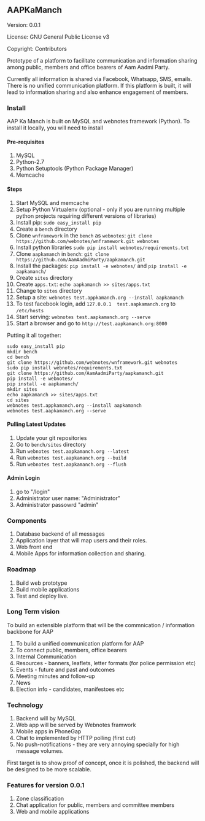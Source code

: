 ## AAPKaManch

Version: 0.0.1

License: GNU General Public License v3

Copyright: Contributors

Prototype of a platform to facilitate communication and information sharing among public, members and office bearers of Aam Aadmi Party.

Currently all information is shared via Facebook, Whatsapp, SMS, emails. There is no unified communication platform. If this platform is built, it will lead to information sharing and also enhance engagement of members.


### Install

AAP Ka Manch is built on MySQL and webnotes framework (Python). To install it locally, you will need to install

#### Pre-requisites

1. MySQL
1. Python-2.7
1. Python Setuptools (Python Package Manager)
1. Memcache

#### Steps

1. Start MySQL and memcache
1. Setup Python Virtualenv (optional - only if you are running multiple python projects requiring different versions of libraries)
1. Install pip: `sudo easy_install pip`
1. Create a `bench` directory
1. Clone `wnframework` in the `bench` as `webnotes`: `git clone https://github.com/webnotes/wnframework.git webnotes`
1. Install python libraries `sudo pip install webnotes/requirements.txt`
1. Clone `aapkamanch` in `bench`: `git clone https://github.com/AamAadmiParty/aapkamanch.git`
1. Install the packages: `pip install -e webnotes/` and `pip install -e aapkamanch/`
1. Create `sites` directory
1. Create `apps.txt`: `echo aapkamanch >> sites/apps.txt`
1. Change to `sites` directory
1. Setup a site: `webnotes test.appkamanch.org --install aapkamanch`
1. To test facebook login, add `127.0.0.1  test.aapkamanch.org` to `/etc/hosts`
1. Start serving: `webnotes test.aapkamanch.org --serve`
1. Start a browser and go to `http://test.aapkamanch.org:8000`

Putting it all together:

```
sudo easy_install pip
mkdir bench
cd bench
git clone https://github.com/webnotes/wnframework.git webnotes
sudo pip install webnotes/requirements.txt
git clone https://github.com/AamAadmiParty/aapkamanch.git
pip install -e webnotes/
pip install -e aapkamanch/
mkdir sites
echo aapkamanch >> sites/apps.txt
cd sites
webnotes test.appkamanch.org --install aapkamanch
webnotes test.aapkamanch.org --serve
```

#### Pulling Latest Updates

1. Update your git repositories
1. Go to `bench/sites` directory
1. Run `webnotes test.aapkamanch.org --latest`
1. Run `webnotes test.aapkamanch.org --build`
1. Run `webnotes test.aapkamanch.org --flush`

#### Admin Login

1. go to "/login"
1. Administrator user name: "Administrator"
1. Administrator passowrd "admin"

### Components

1. Database backend of all messages
1. Application layer that will map users and their roles.
1. Web front end
1. Mobile Apps for information collection and sharing.

### Roadmap

1. Build web prototype
1. Build mobile applications
1. Test and deploy live.

### Long Term vision

To build an extensible platform that will be the commnication / information backbone for AAP

1. To build a unified communication platform for AAP
1. To connect public, members, office bearers
1. Internal Communication
1. Resources - banners, leaflets, letter formats (for police permission etc)
1. Events - future and past and outcomes
1. Meeting minutes and follow-up
1. News
1. Election info - candidates, manifestoes etc

### Technology

1. Backend will by MySQL
1. Web app will be served by Webnotes framwork
1. Mobile apps in PhoneGap
1. Chat to implemented by HTTP polling (first cut)
1. No push-notifications - they are very annoying specially for high message volumes.

First target is to show proof of concept, once it is polished, the backend will be designed to be more scalable.

### Features for version 0.0.1

1. Zone classification
1. Chat application for public, members and committee members
1. Web and mobile applications

